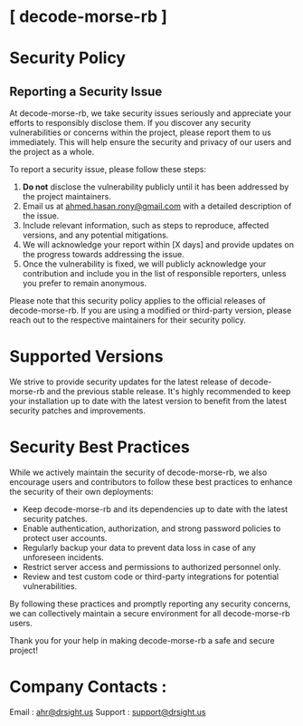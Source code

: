 # [ decode-morse-rb ]

# Security Policy

## Reporting a Security Issue

At decode-morse-rb, we take security issues seriously and appreciate your efforts to responsibly disclose them. If you discover any security vulnerabilities or concerns within the project, please report them to us immediately. This will help ensure the security and privacy of our users and the project as a whole.

To report a security issue, please follow these steps:

1. **Do not** disclose the vulnerability publicly until it has been addressed by the project maintainers.
2. Email us at [ahmed.hasan.rony@gmail.com](mailto:ahmed.hasan.rony@gmail.com) with a detailed description of the issue.
3. Include relevant information, such as steps to reproduce, affected versions, and any potential mitigations.
4. We will acknowledge your report within [X days] and provide updates on the progress towards addressing the issue.
5. Once the vulnerability is fixed, we will publicly acknowledge your contribution and include you in the list of responsible reporters, unless you prefer to remain anonymous.

Please note that this security policy applies to the official releases of decode-morse-rb. If you are using a modified or third-party version, please reach out to the respective maintainers for their security policy.

# Supported Versions

We strive to provide security updates for the latest release of decode-morse-rb and the previous stable release. It's highly recommended to keep your installation up to date with the latest version to benefit from the latest security patches and improvements.

# Security Best Practices

While we actively maintain the security of decode-morse-rb, we also encourage users and contributors to follow these best practices to enhance the security of their own deployments:

- Keep decode-morse-rb and its dependencies up to date with the latest security patches.
- Enable authentication, authorization, and strong password policies to protect user accounts.
- Regularly backup your data to prevent data loss in case of any unforeseen incidents.
- Restrict server access and permissions to authorized personnel only.
- Review and test custom code or third-party integrations for potential vulnerabilities.

By following these practices and promptly reporting any security concerns, we can collectively maintain a secure environment for all decode-morse-rb users.

Thank you for your help in making decode-morse-rb a safe and secure project!

# Company Contacts : 
Email : [ahr@drsight.us](mailto:ahr@drsight.us)
Support : [support@drsight.us](mailto:support@drsight.us)


